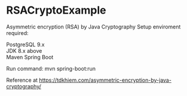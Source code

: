 # RSACryptoExample
Asymmetric encryption (RSA) by Java Cryptography
Setup enviroment required:

PostgreSQL 9.x </br>
JDK 8.x above </br>
Maven
Spring Boot

Run command: mvn spring-boot:run

Reference at https://tdkhiem.com/asymmetric-encryption-by-java-cryptography/
